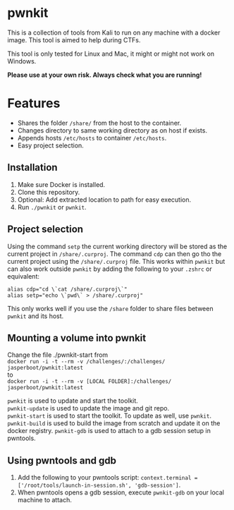 # pwnkit

This is a collection of tools from Kali to run on any machine with a docker image. This tool is aimed to help during CTFs.

This tool is only tested for Linux and Mac, it might or might not work on Windows.

**Please use at your own risk. Always check what you are running!**

# Features
- Shares the folder `/share/` from the host to the container.
- Changes directory to same working directory as on host if exists.
- Appends hosts `/etc/hosts` to container `/etc/hosts`.
- Easy project selection.

## Installation
1. Make sure Docker is installed.
1. Clone this repository.
1. Optional: Add extracted location to path for easy execution.
1. Run `./pwnkit` or `pwnkit`.

## Project selection
Using the command `setp` the current working directory will be stored as the current project in `/share/.curproj`.
The command `cdp` can then go tho the current project using the `/share/.curproj` file.
This works within `pwnkit` but can also work outside `pwnkit` by adding the following to your `.zshrc` or equivalent:
```
alias cdp="cd \`cat /share/.curproj\`"
alias setp="echo \`pwd\` > /share/.curproj"
```
This only works well if you use the `/share` folder to share files between `pwnkit` and its host.

## Mounting a volume into pwnkit
Change the file ./pwnkit-start from  
```docker run -i -t --rm -v /challenges/:/challenges/ jasperboot/pwnkit:latest```  
to  
```docker run -i -t --rm -v [LOCAL FOLDER]:/challenges/ jasperboot/pwnkit:latest```

`pwnkit` is used to update and start the toolkit.  
`pwnkit-update` is used to update the image and git repo.  
`pwnkit-start` is used to start the toolkit. To update as well, use `pwnkit`.  
`pwnkit-build` is used to build the image from scratch and update it on the docker registry. 
`pwnkit-gdb` is used to attach to a gdb session setup in pwntools. 

## Using pwntools and gdb
1. Add the following to your pwntools script: ```context.terminal = ['/root/tools/launch-in-session.sh', 'gdb-session']```.
2. When pwntools opens a gdb session, execute `pwnkit-gdb` on your local machine to attach.

